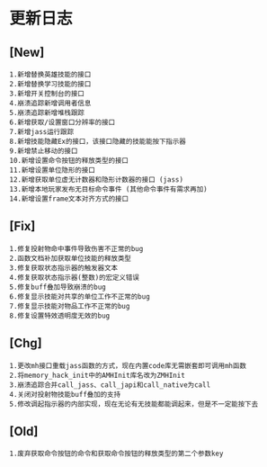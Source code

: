 # 更新日志

## [New]
    1.新增替换英雄技能的接口
    2.新增替换学习技能的接口
    3.新增开关控制台的接口
    4.崩溃追踪新增调用者信息
    5.崩溃追踪新增堆栈跟踪
    6.新增获取/设置窗口分辨率的接口
    7.新增jass运行跟踪
    8.新增技能隐藏Ex的接口，该接口隐藏的技能能按下指示器
    9.新增禁止移动的接口
    10.新增设置命令按钮的释放类型的接口
    11.新增设置单位隐形的接口
    12.新增获取单位虚无计数器和隐形计数器的接口 (jass)
    13.新增本地玩家发布无目标命令事件 (其他命令事件有需求再加)
    14.新增设置frame文本对齐方式的接口

## [Fix]
    1.修复投射物命中事件导致伤害不正常的bug
    2.函数文档补加获取单位技能的释放类型
    3.修复获取状态指示器的触发器文本
    4.修复获取状态指示器(整数)的宏定义错误
    5.修复buff叠加导致崩溃的bug
    6.修复显示技能对共享的单位工作不正常的bug
    7.修复显示技能对物品工作不正常的bug
    8.修复设置特效透明度无效的bug
    
## [Chg]
    1.更改mh接口重载jass函数的方式，现在内置code库无需嵌套即可调用mh函数
    2.将memory_hack_init中的AMHInit库名改为ZMHInit
    3.崩溃追踪合并call_jass、call_japi和call_native为call
    4.关闭对投射物技能buff叠加的支持
    5.修改调起指示器的内部实现，现在无论有无技能都能调起来，但是不一定能按下去

## [Old]
    1.废弃获取命令按钮的命令和获取命令按钮的释放类型的第二个参数key